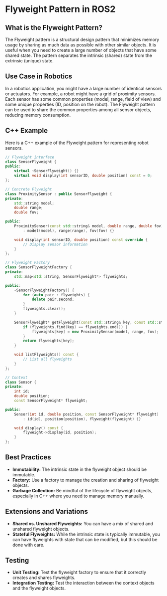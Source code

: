 # Flyweight Pattern in ROS2

## What is the Flyweight Pattern?

The Flyweight pattern is a structural design pattern that minimizes memory usage by sharing as much data as possible with other similar objects. It is useful when you need to create a large number of objects that have some shared state. The pattern separates the intrinsic (shared) state from the extrinsic (unique) state.

## Use Case in Robotics

In a robotics application, you might have a large number of identical sensors or actuators. For example, a robot might have a grid of proximity sensors. Each sensor has some common properties (model, range, field of view) and some unique properties (ID, position on the robot). The Flyweight pattern can be used to share the common properties among all sensor objects, reducing memory consumption.

## C++ Example

Here is a C++ example of the Flyweight pattern for representing robot sensors.

```cpp
// Flyweight interface
class SensorFlyweight {
public:
    virtual ~SensorFlyweight() {}
    virtual void display(int sensorID, double position) const = 0;
};

// Concrete Flyweight
class ProximitySensor : public SensorFlyweight {
private:
    std::string model;
    double range;
    double fov;

public:
    ProximitySensor(const std::string& model, double range, double fov)
        : model(model), range(range), fov(fov) {}

    void display(int sensorID, double position) const override {
        // Display sensor information
    }
};

// Flyweight Factory
class SensorFlyweightFactory {
private:
    std::map<std::string, SensorFlyweight*> flyweights;

public:
    ~SensorFlyweightFactory() {
        for (auto pair : flyweights) {
            delete pair.second;
        }
        flyweights.clear();
    }

    SensorFlyweight* getFlyweight(const std::string& key, const std::string& model, double range, double fov) {
        if (flyweights.find(key) == flyweights.end()) {
            flyweights[key] = new ProximitySensor(model, range, fov);
        }
        return flyweights[key];
    }

    void listFlyweights() const {
        // List all flyweights
    }
};

// Context
class Sensor {
private:
    int id;
    double position;
    const SensorFlyweight* flyweight;

public:
    Sensor(int id, double position, const SensorFlyweight* flyweight)
        : id(id), position(position), flyweight(flyweight) {}

    void display() const {
        flyweight->display(id, position);
    }
};
```

## Best Practices

*   **Immutability:** The intrinsic state in the flyweight object should be immutable.
*   **Factory:** Use a factory to manage the creation and sharing of flyweight objects.
*   **Garbage Collection:** Be mindful of the lifecycle of flyweight objects, especially in C++ where you need to manage memory manually.

## Extensions and Variations

*   **Shared vs. Unshared Flyweights:** You can have a mix of shared and unshared flyweight objects.
*   **Stateful Flyweights:** While the intrinsic state is typically immutable, you can have flyweights with state that can be modified, but this should be done with care.

## Testing

*   **Unit Testing:** Test the flyweight factory to ensure that it correctly creates and shares flyweights.
*   **Integration Testing:** Test the interaction between the context objects and the flyweight objects.
